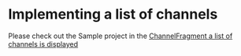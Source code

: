 # Implementing a list of channels

Please check out the Sample project in the [ChannelFragment a list of channels is displayed](../sample/CloseChannelSample/app/src/main/java/com/thecloseapp/closechannelsample/ui/channels/ChannelsFragment.kt)

